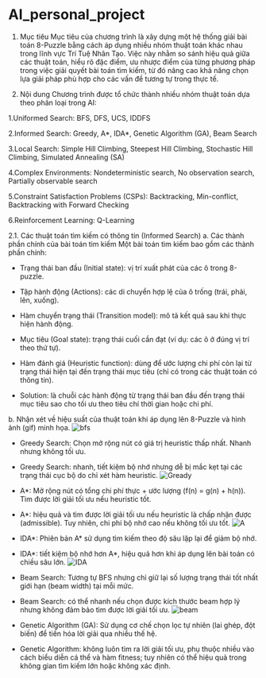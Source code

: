 # AI_personal_project
1. Mục tiêu
Mục tiêu của chương trình là xây dựng một hệ thống giải bài toán 8-Puzzle bằng cách áp dụng nhiều nhóm thuật toán khác nhau trong lĩnh vực Trí Tuệ Nhân Tạo. Việc này nhằm so sánh hiệu quả giữa các thuật toán, hiểu rõ đặc điểm, ưu nhược điểm của từng phương pháp trong việc giải quyết bài toán tìm kiếm, từ đó nâng cao khả năng chọn lựa giải pháp phù hợp cho các vấn đề tương tự trong thực tế.

2. Nội dung
Chương trình được tổ chức thành nhiều nhóm thuật toán dựa theo phân loại trong AI:

  1.Uniformed Search: BFS, DFS, UCS, IDDFS

  2.Informed Search: Greedy, A*, IDA*, Genetic Algorithm (GA), Beam Search

  3.Local Search: Simple Hill Climbing, Steepest Hill Climbing, Stochastic Hill Climbing, Simulated Annealing (SA)

  4.Complex Environments: Nondeterministic search, No observation search, Partially observable search

  5.Constraint Satisfaction Problems (CSPs): Backtracking, Min-conflict, Backtracking with Forward Checking

  6.Reinforcement Learning: Q-Learning

2.1. Các thuật toán tìm kiếm có thông tin (Informed Search)
  a. Các thành phần chính của bài toán tìm kiếm
Một bài toán tìm kiếm bao gồm các thành phần chính:

  + Trạng thái ban đầu (Initial state): vị trí xuất phát của các ô trong 8-puzzle.

  + Tập hành động (Actions): các di chuyển hợp lệ của ô trống (trái, phải, lên, xuống).

  + Hàm chuyển trạng thái (Transition model): mô tả kết quả sau khi thực hiện hành động.

  + Mục tiêu (Goal state): trạng thái cuối cần đạt (ví dụ: các ô ở đúng vị trí theo thứ tự).

  + Hàm đánh giá (Heuristic function): dùng để ước lượng chi phí còn lại từ trạng thái hiện tại đến trạng thái mục tiêu (chỉ có trong các thuật toán có thông tin).

  + Solution: là chuỗi các hành động từ trạng thái ban đầu đến trạng thái mục tiêu sao cho tối ưu theo tiêu chí thời gian hoặc chi phí.

b. Nhận xét về hiệu suất của thuật toán khi áp dụng lên 8-Puzzle và hình ảnh (gif) minh họa.
![bfs](https://github.com/user-attachments/assets/ea3a408d-5e41-41c3-9bff-a147eb8d53ea)

  - Greedy Search: Chọn mở rộng nút có giá trị heuristic thấp nhất. Nhanh nhưng không tối ưu.
  + Greedy Search: nhanh, tiết kiệm bộ nhớ nhưng dễ bị mắc kẹt tại các trạng thái cục bộ do chỉ xét hàm heuristic.
    ![Gready](https://github.com/user-attachments/assets/2edf4f5c-219b-47b3-af8f-671335c90f0a)
  - A*: Mở rộng nút có tổng chi phí thực + ước lượng (f(n) = g(n) + h(n)). Tìm được lời giải tối ưu nếu heuristic tốt.
  + A*: hiệu quả và tìm được lời giải tối ưu nếu heuristic là chấp nhận được (admissible). Tuy nhiên, chi phí bộ nhớ cao nếu không tối ưu tốt.
    ![A](https://github.com/user-attachments/assets/4fe45389-afc1-481b-b7b6-d45018ff7274)
  - IDA*: Phiên bản A* sử dụng tìm kiếm theo độ sâu lặp lại để giảm bộ nhớ.
  + IDA*: tiết kiệm bộ nhớ hơn A*, hiệu quả hơn khi áp dụng lên bài toán có chiều sâu lớn.
    ![IDA](https://github.com/user-attachments/assets/f540281c-17c7-4aa0-bf0d-f1182f02ff3c)
  - Beam Search: Tương tự BFS nhưng chỉ giữ lại số lượng trạng thái tốt nhất giới hạn (beam width) tại mỗi mức.
  + Beam Search: có thể nhanh nếu chọn được kích thước beam hợp lý nhưng không đảm bảo tìm được lời giải tối ưu.
    ![beam](https://github.com/user-attachments/assets/9e31a041-df47-4501-890e-de4192f9d398)
  - Genetic Algorithm (GA): Sử dụng cơ chế chọn lọc tự nhiên (lai ghép, đột biến) để tiến hóa lời giải qua nhiều thế hệ.
  + Genetic Algorithm: không luôn tìm ra lời giải tối ưu, phụ thuộc nhiều vào cách biểu diễn cá thể và hàm fitness; tuy nhiên có thể hiệu quả trong không gian tìm kiếm lớn hoặc không xác định.
